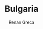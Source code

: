 ---
layout: post
title: "Bulgaria"
author: "Renan Greca"
categories: travel
tags: [travel, bulgaria]
image: 
---